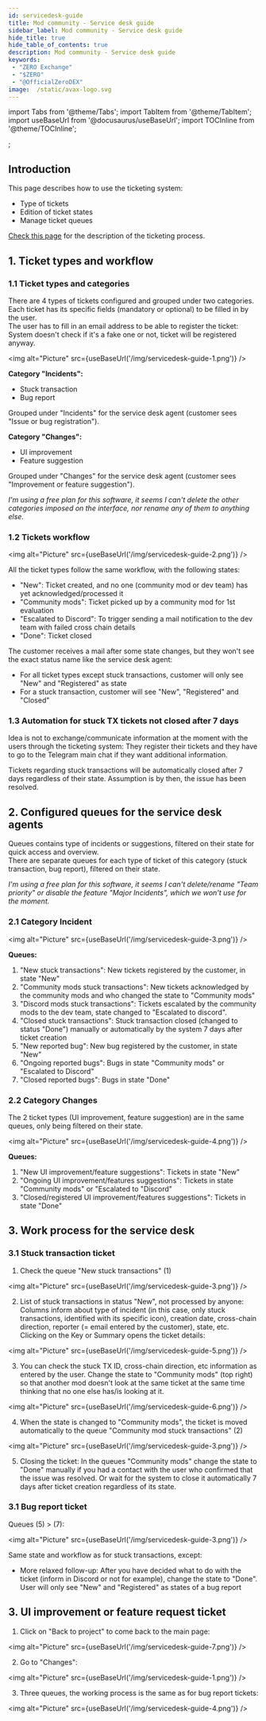 ```yaml
---
id: servicedesk-guide
title: Mod community - Service desk guide
sidebar_label: Mod community - Service desk guide
hide_title: true
hide_table_of_contents: true
description: Mod community - Service desk guide
keywords:
 - "ZERO Exchange"
 - "$ZERO"
 - "@OfficialZeroDEX"
image:  /static/avax-logo.svg
---
```


import Tabs from '@theme/Tabs';
import TabItem from '@theme/TabItem';
import useBaseUrl from '@docusaurus/useBaseUrl';
import TOCInline from '@theme/TOCInline';

<TOCInline toc={toc} />;

## Introduction

This page describes how to use the ticketing system:
* Type of tickets
* Edition of ticket states
* Manage ticket queues

[Check this page](servicedesk-info.md) for the description of the ticketing process.

## 1. Ticket types and workflow 

### 1.1 Ticket types and categories

There are 4 types of tickets configured and grouped under two categories.  Each ticket has its specific fields (mandatory or optional) to be filled in by the user.  
The user has to fill in an email address to be able to register the ticket: System doesn't check if it's a fake one or not, ticket will be registered anyway.  

<img alt="Picture" src={useBaseUrl('/img/servicedesk-guide-1.png')} />  

**Category "Incidents":**  
* Stuck transaction
* Bug report

Grouped under "Incidents" for the service desk agent (customer sees "Issue or bug registration").
 
**Category "Changes":**
* UI improvement
* Feature suggestion

Grouped under "Changes" for the service desk agent (customer sees "Improvement or feature suggestion").

*I'm using a free plan for this software, it seems I can't delete the other categories imposed on the interface, nor rename any of them to anything else.*


### 1.2 Tickets workflow

<img alt="Picture" src={useBaseUrl('/img/servicedesk-guide-2.png')} />  

All the ticket types follow the same workflow, with the following states:
* "New": Ticket created, and no one (community mod or dev team) has yet acknowledged/processed it
* "Community mods": Ticket picked up by a community mod for 1st evaluation
* "Escalated to Discord": To trigger sending a mail notification to the dev team with failed cross chain details
* "Done": Ticket closed


The customer receives a mail after some state changes, but they won't see the exact status name like the service desk agent:
* For all ticket types except stuck transactions, customer will only see "New" and "Registered" as state
* For a stuck transaction, customer will see "New", "Registered" and "Closed"


### 1.3 Automation for stuck TX tickets not closed after 7 days

Idea is not to exchange/communicate information at the moment with the users through the ticketing system: They register their tickets and they have to go to the Telegram main chat if they want additional information.

Tickets regarding stuck transactions will be automatically closed after 7 days regardless of their state.  Assumption is by then, the issue has been resolved.

## 2. Configured queues for the service desk agents

Queues contains type of incidents or suggestions, filtered on their state for quick access and overview.  
There are separate queues for each type of ticket of this category (stuck transaction, bug report), filtered on their state.

_I'm using a free plan for this software, it seems I can't delete/rename "Team priority" or disable the feature "Major Incidents", which we won't use for the moment._

### 2.1 Category Incident

<img alt="Picture" src={useBaseUrl('/img/servicedesk-guide-3.png')} />  

**Queues:**
1.	"New stuck transactions": New tickets registered by the customer, in state "New"
1.	"Community mods stuck transactions": New tickets acknowledged by the community mods and who changed the state to "Community mods" 
1.	"Discord mods stuck transactions": Tickets escalated by the community mods to the dev team, state changed to "Escalated to discord".  
1.	"Closed stuck transactions": Stuck transaction closed (changed to status "Done") manually or automatically by the system 7 days after ticket creation
1.	"New reported bug": New bug registered by the customer, in state "New"
1.	"Ongoing reported bugs": Bugs in state "Community mods" or "Escalated to Discord"
1.	"Closed reported bugs": Bugs in state "Done"


### 2.2 Category Changes

The 2 ticket types (UI improvement, feature suggestion) are in the same queues, only being filtered on their state.

<img alt="Picture" src={useBaseUrl('/img/servicedesk-guide-4.png')} />  

**Queues:**
1. "New UI improvement/feature suggestions": Tickets in state "New"
1. "Ongoing UI improvement/features suggestions": Tickets in state "Community mods" or "Escalated to "Discord"
1. "Closed/registered UI improvement/features suggestions": Tickets in state "Done"


## 3. Work process for the service desk


### 3.1 Stuck transaction ticket

1. Check the queue "New stuck transactions" (1)  

<img alt="Picture" src={useBaseUrl('/img/servicedesk-guide-3.png')} />  

2. List of stuck transactions in status "New", not processed by anyone: Columns inform about type of incident (in this case, only stuck transactions, identified with its specific icon), creation date, cross-chain direction, reporter (= email entered by the customer), state, etc.  
  Clicking on the Key or Summary opens the ticket details:  

<img alt="Picture" src={useBaseUrl('/img/servicedesk-guide-5.png')} />  

3.	You can check the stuck TX ID, cross-chain direction, etc information as entered by the user.  Change the state to "Community mods" (top right)  so that another mod doesn't look at the same ticket at the same time thinking that no one else has/is looking at it.  

<img alt="Picture" src={useBaseUrl('/img/servicedesk-guide-6.png')} />  

4.	When the state is changed to "Community mods", the ticket is moved automatically to the queue "Community mod stuck transactions" (2)  

<img alt="Picture" src={useBaseUrl('/img/servicedesk-guide-3.png')} />  

5.	Closing the ticket: In the queues "Community mods" change the state to "Done" manually if you had a contact with the user who confirmed that the issue was resolved.  Or wait for the system to close it automatically 7 days after ticket creation regardless of its state.  


### 3.1 Bug report ticket

Queues (5) > (7):  

<img alt="Picture" src={useBaseUrl('/img/servicedesk-guide-3.png')} /> 

Same state and workflow as for stuck transactions, except:
*	More relaxed follow-up: After you have decided what to do with the ticket (inform in Discord or not for example), change the state to "Done".  User will only see "New" and "Registered" as states of a bug report


## 3. UI improvement or feature request ticket

1. Click on "Back to project" to come back to the main page:  

<img alt="Picture" src={useBaseUrl('/img/servicedesk-guide-7.png')} />  

2. Go to "Changes":  

<img alt="Picture" src={useBaseUrl('/img/servicedesk-guide-1.png')} />  

3. Three queues, the working process is the same as for bug report tickets:  

<img alt="Picture" src={useBaseUrl('/img/servicedesk-guide-4.png')} />
